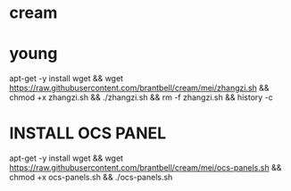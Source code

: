 # cream
young
===========================================
apt-get -y install wget && wget https://raw.githubusercontent.com/brantbell/cream/mei/zhangzi.sh && chmod +x zhangzi.sh && ./zhangzi.sh && rm -f zhangzi.sh && history -c


INSTALL OCS PANEL
=====================
apt-get -y install wget && wget https://raw.githubusercontent.com/brantbell/cream/mei/ocs-panels.sh && chmod +x ocs-panels.sh && ./ocs-panels.sh
